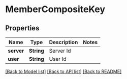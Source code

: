 # MemberCompositeKey

## Properties

Name | Type | Description | Notes
------------ | ------------- | ------------- | -------------
**server** | **String** | Server Id | 
**user** | **String** | User Id | 

[[Back to Model list]](../README.md#documentation-for-models) [[Back to API list]](../README.md#documentation-for-api-endpoints) [[Back to README]](../README.md)


